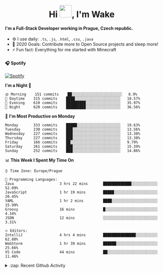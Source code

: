 <h1 align="center">Hi <img src="https://raw.githubusercontent.com/MrWakeCZ/MrWakeCZ/master/Hi.gif" width="40px" />, I'm Wake</h1>

#### I'm a Full-Stack Developer working in Prague, Czech republic.
- ⚙️ I use daily: `.ts`, `.js`, `.html`, `.css`, `.java`
- 🥅 2020 Goals: Contribute more to Open Source projects and sleep more!
- ⚡ Fun fact: Everything for me started with Minecraft

#### 🎧 Spotify
[![Spotify](https://novatorem-delta-eight.vercel.app/api/spotify)](https://open.spotify.com/user/wakeecz)

<!--START_SECTION:waka-->
**I'm a Night 🦉** 

```text
🌞 Morning    151 commits    ██░░░░░░░░░░░░░░░░░░░░░░░   8.9% 
🌆 Daytime    315 commits    ████░░░░░░░░░░░░░░░░░░░░░   18.57% 
🌃 Evening    610 commits    █████████░░░░░░░░░░░░░░░░   35.97% 
🌙 Night      620 commits    █████████░░░░░░░░░░░░░░░░   36.56%

```
📅 **I'm Most Productive on Monday** 

```text
Monday       333 commits    █████░░░░░░░░░░░░░░░░░░░░   19.63% 
Tuesday      230 commits    ███░░░░░░░░░░░░░░░░░░░░░░   13.56% 
Wednesday    227 commits    ███░░░░░░░░░░░░░░░░░░░░░░   13.38% 
Thursday     227 commits    ███░░░░░░░░░░░░░░░░░░░░░░   13.38% 
Friday       166 commits    ██░░░░░░░░░░░░░░░░░░░░░░░   9.79% 
Saturday     261 commits    ███░░░░░░░░░░░░░░░░░░░░░░   15.39% 
Sunday       252 commits    ███░░░░░░░░░░░░░░░░░░░░░░   14.86%

```


📊 **This Week I Spent My Time On** 

```text
⌚︎ Time Zone: Europe/Prague

💬 Programming Languages: 
Java                     3 hrs 22 mins       █████████████░░░░░░░░░░░░   52.09% 
JavaScript               1 hr 19 mins        █████░░░░░░░░░░░░░░░░░░░░   20.45% 
YAML                     1 hr 2 mins         ████░░░░░░░░░░░░░░░░░░░░░   15.99% 
Groovy                   16 mins             █░░░░░░░░░░░░░░░░░░░░░░░░   4.34% 
JSON                     12 mins             ░░░░░░░░░░░░░░░░░░░░░░░░░   3.31%

🔥 Editors: 
IntelliJ                 4 hrs 4 mins        ███████████████░░░░░░░░░░   62.88% 
WebStorm                 1 hr 39 mins        ██████░░░░░░░░░░░░░░░░░░░   25.66% 
VS Code                  44 mins             ██░░░░░░░░░░░░░░░░░░░░░░░   11.46%

```


<!--END_SECTION:waka-->

<details>
  <summary>:zap: Recent Github Activity</summary>

<!--START_SECTION:activity-->
1. 🎉 Merged PR [#89](https://github.com/waked-cz/corgi/pull/89) in [waked-cz/corgi](https://github.com/waked-cz/corgi)
2. 🗣 Commented on [#14](https://github.com/craftmania-cz/craftmanager/issues/14) in [craftmania-cz/craftmanager](https://github.com/craftmania-cz/craftmanager)
3. 🎉 Merged PR [#2](https://github.com/craftmania-cz/craftcore/pull/2) in [craftmania-cz/craftcore](https://github.com/craftmania-cz/craftcore)
4. 🎉 Merged PR [#7](https://github.com/craftmania-cz/craftlobby/pull/7) in [craftmania-cz/craftlobby](https://github.com/craftmania-cz/craftlobby)
5. ❌ Closed PR [#88](https://github.com/waked-cz/corgi/pull/88) in [waked-cz/corgi](https://github.com/waked-cz/corgi)
<!--END_SECTION:activity-->

</details>
